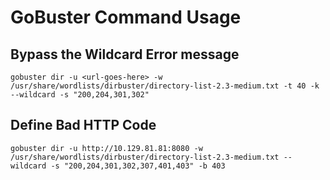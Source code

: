 # GoBuster Command Usage

## Bypass the Wildcard Error message
```
gobuster dir -u <url-goes-here> -w /usr/share/wordlists/dirbuster/directory-list-2.3-medium.txt -t 40 -k --wildcard -s "200,204,301,302"
```

## Define Bad HTTP Code
```
gobuster dir -u http://10.129.81.81:8080 -w /usr/share/wordlists/dirbuster/directory-list-2.3-medium.txt --wildcard -s "200,204,301,302,307,401,403" -b 403
```